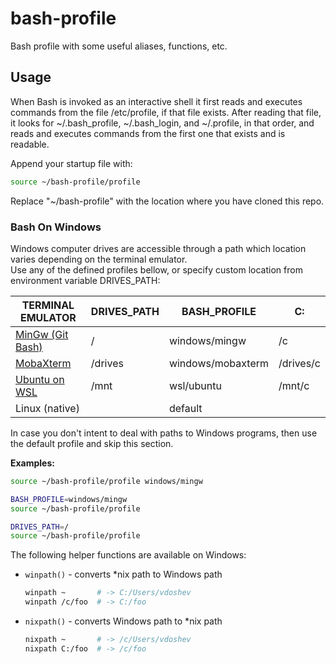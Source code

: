 # bash-profile

Bash profile with some useful aliases, functions, etc.

## Usage

When Bash is invoked as an interactive shell it first reads and
executes commands from the file /etc/profile, if that file exists.
After reading that file, it looks for ~/.bash_profile, ~/.bash_login,
and ~/.profile, in that order, and reads and executes commands
from the first one that exists and is readable.

Append your startup file with:

```bash
source ~/bash-profile/profile
```

Replace "~/bash-profile" with the location where you have cloned this repo.

### Bash On Windows

Windows computer drives are accessible through a path which location varies depending on the terminal emulator.  
Use any of the defined profiles bellow, or specify custom location from environment variable DRIVES_PATH:

| TERMINAL EMULATOR                          | DRIVES_PATH | BASH_PROFILE      | C:        |
|--------------------------------------------|-------------|-------------------|-----------|
| [MinGw (Git Bash)](https://git-scm.com)    | /           | windows/mingw     | /c        |
| [MobaXterm](https://mobaxterm.mobatek.net) | /drives     | windows/mobaxterm | /drives/c |
| [Ubuntu on WSL](https://ubuntu.com/wsl)    | /mnt        | wsl/ubuntu        | /mnt/c    |
| Linux (native)                             |             | default           |           |

In case you don't intent to deal with paths to Windows programs, then use the default profile and skip this section.

**Examples:**

```bash
source ~/bash-profile/profile windows/mingw
```

```bash
BASH_PROFILE=windows/mingw
source ~/bash-profile/profile
```

```bash
DRIVES_PATH=/
source ~/bash-profile/profile
```

The following helper functions are available on Windows:

- `winpath()` - converts *nix path to Windows path

    ```bash
    winpath ~       # -> C:/Users/vdoshev
    winpath /c/foo  # -> C:/foo
    ```

- `nixpath()` - converts Windows path to *nix path

    ```bash
    nixpath ~       # -> /c/Users/vdoshev
    nixpath C:/foo  # -> /c/foo
    ```
